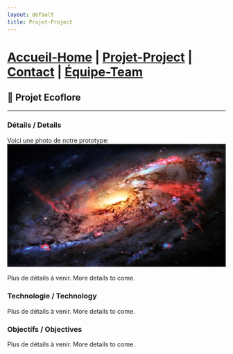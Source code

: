```yaml
---
layout: default
title: Projet-Project
---
```


# [Accueil-Home](index.md)  |  [Projet-Project](projet.md)  |  [Contact](contact.md)  |  [Équipe-Team](Team.md)

## 🌱 Projet Ecoflore

---

### Détails / Details
Voici une photo de notre prototype:
![Prototype #1](images/197640-download-free-space-wallpaper-4k-3840x2160.jpg)

Plus de détails à venir.
More details to come.

### Technologie / Technology
Plus de détails à venir.
More details to come.

###  Objectifs / Objectives
Plus de détails à venir.
More details to come.
